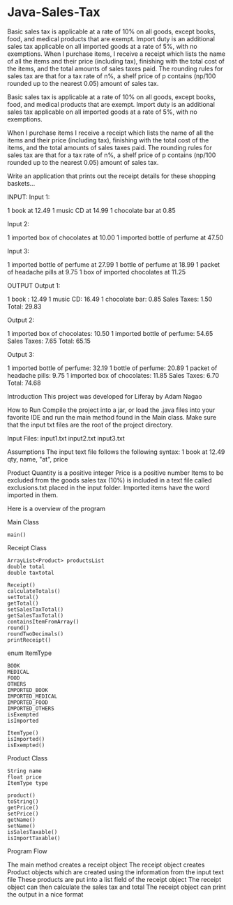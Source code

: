 # Java-Sales-Tax
Basic sales tax is applicable at a rate of 10% on all goods, except books, food, and medical products that are exempt. Import duty is an additional sales tax applicable on all imported goods at a rate of 5%, with no exemptions. When I purchase items, I receive a receipt which lists the name of all the items and their price (including tax), finishing with the total cost of the items, and the total amounts of sales taxes paid. The rounding rules for sales tax are that for a tax rate of n%, a shelf price of p contains (np/100 rounded up to the nearest 0.05) amount of sales tax.


Basic sales tax is applicable at a rate of 10% on all goods, except books, food, and medical products that are exempt. 
Import duty is an additional sales tax applicable on all imported goods at a rate of 5%, with no exemptions.

When I purchase items I receive a receipt which lists the name of all the items and their price (including tax), 
finishing with the total cost of the items, and the total amounts of sales taxes paid. The rounding rules for sales tax are that for a tax rate
of n%, a shelf price of p contains (np/100 rounded up to the nearest 0.05) amount of sales tax.

Write an application that prints out the receipt details for these shopping baskets...

INPUT:
Input 1:

1 book at 12.49
1 music CD at 14.99
1 chocolate bar at 0.85

Input 2:

1 imported box of chocolates at 10.00
1 imported bottle of perfume at 47.50

Input 3:

1 imported bottle of perfume at 27.99
1 bottle of perfume at 18.99
1 packet of headache pills at 9.75
1 box of imported chocolates at 11.25

OUTPUT
Output 1:

1 book : 12.49
1 music CD: 16.49
1 chocolate bar: 0.85
Sales Taxes: 1.50
Total: 29.83

Output 2:

1 imported box of chocolates: 10.50
1 imported bottle of perfume: 54.65
Sales Taxes: 7.65
Total: 65.15

Output 3:

1 imported bottle of perfume: 32.19
1 bottle of perfume: 20.89
1 packet of headache pills: 9.75
1 imported box of chocolates: 11.85
Sales Taxes: 6.70
Total: 74.68

Introduction
This project was developed for Liferay by Adam Nagao

How to Run
Compile the project into a jar, or load the .java files into your favorite IDE and run the main method found in the Main class.
Make sure that the input txt files are the root of the project directory. 

Input Files:
input1.txt
input2.txt
input3.txt

Assumptions
The input text file follows the following syntax:
   1 book at 12.49
   qty, name, "at", price
 
Product Quantity is a positive integer
Price is a positive number
Items to be excluded from the goods sales tax (10%) is included in a text file called exclusions.txt placed in the input folder.
Imported items have the word imported in them.

Here is a overview of the program

Main Class

	main()

Receipt Class

	ArrayList<Product> productsList
	double total
	double taxtotal

	Receipt()
	calculateTotals()
	setTotal()
	getTotal()
	setSalesTaxTotal()
	getSalesTaxTotal()
	containsItemFromArray()
	round()
	roundTwoDecimals()
	printReceipt()

  
enum ItemType

	BOOK
	MEDICAL
	FOOD
	OTHERS
	IMPORTED_BOOK
	IMPORTED_MEDICAL
	IMPORTED_FOOD
	IMPORTED_OTHERS
	isExempted
	isImported
	
	ItemType()
	isImported()
	isExempted()
	
Product Class

	String name
	float price
	ItemType type
	
	product()
	toString()
	getPrice()
	setPrice()
	getName()
	setName()
	isSalesTaxable()
	isImportTaxable()
	
	
Program Flow

The main method creates a receipt object
The receipt object creates Product objects which are created using the information from the input text file
These products are put into a list field of the receipt object
The receipt object can then calculate the sales tax and total 
The receipt object can print the output in a nice format
